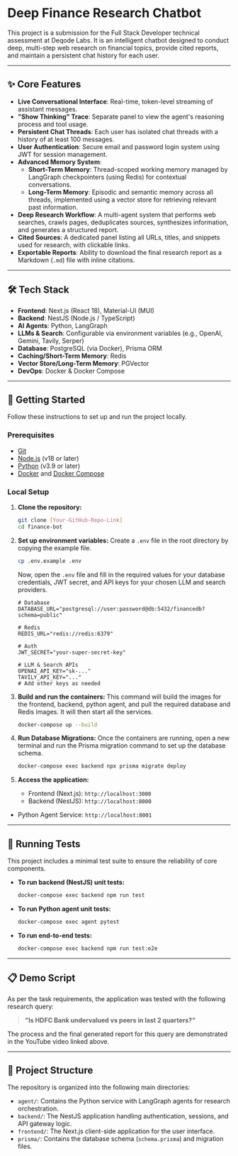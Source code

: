 # Deep Finance Research Chatbot

This project is a submission for the Full Stack Developer technical assessment at Deqode Labs. It is an intelligent chatbot designed to conduct deep, multi-step web research on financial topics, provide cited reports, and maintain a persistent chat history for each user.

---

## ✨ Core Features

-   **Live Conversational Interface**: Real-time, token-level streaming of assistant messages.
-   **"Show Thinking" Trace**: Separate panel to view the agent's reasoning process and tool usage.
-   **Persistent Chat Threads**: Each user has isolated chat threads with a history of at least 100 messages.
-   **User Authentication**: Secure email and password login system using JWT for session management.
-   **Advanced Memory System**:
    -   **Short-Term Memory**: Thread-scoped working memory managed by LangGraph checkpointers (using Redis) for contextual conversations.
    -   **Long-Term Memory**: Episodic and semantic memory across all threads, implemented using a vector store for retrieving relevant past information.
-   **Deep Research Workflow**: A multi-agent system that performs web searches, crawls pages, deduplicates sources, synthesizes information, and generates a structured report.
-   **Cited Sources**: A dedicated panel listing all URLs, titles, and snippets used for research, with clickable links.
-   **Exportable Reports**: Ability to download the final research report as a Markdown (`.md`) file with inline citations.

---

## 🛠️ Tech Stack

-   **Frontend**: Next.js (React 18), Material-UI (MUI)
-   **Backend**: NestJS (Node.js / TypeScript)
-   **AI Agents**: Python, LangGraph
-   **LLMs & Search**: Configurable via environment variables (e.g., OpenAI, Gemini, Tavily, Serper)
-   **Database**: PostgreSQL (via Docker), Prisma ORM
-   **Caching/Short-Term Memory**: Redis
-   **Vector Store/Long-Term Memory**: PGVector
-   **DevOps**: Docker & Docker Compose

---

## 🚀 Getting Started

Follow these instructions to set up and run the project locally.

### Prerequisites

-   [Git](https://git-scm.com/)
-   [Node.js](https://nodejs.org/en/) (v18 or later)
-   [Python](https://www.python.org/) (v3.9 or later)
-   [Docker](https://www.docker.com/) and [Docker Compose](https://docs.docker.com/compose/)

### Local Setup

1.  **Clone the repository:**
    ```bash
    git clone [Your-GitHub-Repo-Link]
    cd finance-bot
    ```

2.  **Set up environment variables:**
    Create a `.env` file in the root directory by copying the example file.
    ```bash
    cp .env.example .env
    ```
    Now, open the `.env` file and fill in the required values for your database credentials, JWT secret, and API keys for your chosen LLM and search providers.

    ```env
    # Database
    DATABASE_URL="postgresql://user:password@db:5432/financedb?schema=public"

    # Redis
    REDIS_URL="redis://redis:6379"

    # Auth
    JWT_SECRET="your-super-secret-key"

    # LLM & Search APIs
    OPENAI_API_KEY="sk-..."
    TAVILY_API_KEY="..."
    # Add other keys as needed
    ```

3.  **Build and run the containers:**
    This command will build the images for the frontend, backend, python agent, and pull the required database and Redis images. It will then start all the services.
    ```bash
    docker-compose up --build
    ```

4.  **Run Database Migrations:**
    Once the containers are running, open a new terminal and run the Prisma migration command to set up the database schema.
    ```bash
    docker-compose exec backend npx prisma migrate deploy
    ```

5.  **Access the application:**
    -   Frontend (Next.js): `http://localhost:3000`
    -   Backend (NestJS): `http://localhost:8000`
-   Python Agent Service: `http://localhost:8001`

---

## 🧪 Running Tests

This project includes a minimal test suite to ensure the reliability of core components.

-   **To run backend (NestJS) unit tests:**
    ```bash
    docker-compose exec backend npm run test
    ```
-   **To run Python agent unit tests:**
    ```bash
    docker-compose exec agent pytest
    ```
-   **To run end-to-end tests:**
    ```bash
    docker-compose exec backend npm run test:e2e
    ```

---

## 📋 Demo Script

As per the task requirements, the application was tested with the following research query:

> **"Is HDFC Bank undervalued vs peers in last 2 quarters?"**

The process and the final generated report for this query are demonstrated in the YouTube video linked above.

---

## 📂 Project Structure

The repository is organized into the following main directories:

-   `agent/`: Contains the Python service with LangGraph agents for research orchestration.
-   `backend/`: The NestJS application handling authentication, sessions, and API gateway logic.
-   `frontend/`: The Next.js client-side application for the user interface.
-   `prisma/`: Contains the database schema (`schema.prisma`) and migration files.
